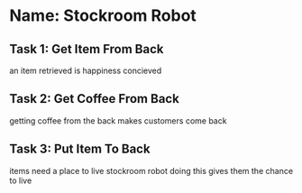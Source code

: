
# Name: Stockroom Robot

## Task 1: Get Item From Back
an item retrieved is happiness concieved  

## Task 2: Get Coffee From Back
getting coffee from the back makes customers come back 

## Task 3: Put Item To Back
items need a place to live stockroom robot doing this gives them the chance to live  
